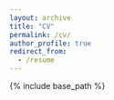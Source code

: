 ```yaml
---
layout: archive
title: "CV"
permalink: /cv/
author_profile: true
redirect_from:
  - /resume
---
```


{% include base_path %}

<!-- put the PDF of CV here -->

<!-- Education
======
* BScEng (Hons.) in Electrical and Electronics Engineering, University of Peradeniya, 2023
  GPA: 3.80/4.00 (First Class Honours)

Work experience
======
* 2024 Jan - to date: Temporary Instructor
  * Department of Electrical and Electronic Engineering, Faculty of Engineering, University of Peradeniya, Sri Lanka.
  * Duties:
    * Conducting laboratory sessions for undergraduates
    * Evaluation of undergraduate academic coursework
    * 

* 2021 Jan - 2021 May: Electronic Engineering Intern
  * Synopsys Inc. (Colombo, Sri Lanka)
  * Research & Development and Applications Engineering
  * Duties:
    * Development of a framework for random testing of software
  
Skills
======
* Programming: Python, C, C++
* etc.

Publications
======
  <ul>{% for post in site.publications reversed %}
    {% include archive-single-cv.html %}
  {% endfor %}</ul>
  
Talks
======
  <ul>{% for post in site.talks reversed %}
    {% include archive-single-talk-cv.html  %}
  {% endfor %}</ul>
  
Teaching
======
  <ul>{% for post in site.teaching reversed %}
    {% include archive-single-cv.html %}
  {% endfor %}</ul> -->
  
<!-- Service and leadership
======
* Currently signed in to 43 different slack teams -->
